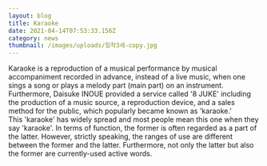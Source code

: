 ```yaml
---
layout: blog
title: Karaoke
date: 2021-04-14T07:53:33.156Z
category: news
thumbnail: /images/uploads/침착3세-copy.jpg
---
```

Karaoke is a reproduction of a musical performance by musical accompaniment recorded in advance, instead of a live music, when one sings a song or plays a melody part (main part) on an instrument.\
Furthermore, Daisuke INOUE provided a service called '8 JUKE' including the production of a music source, a reproduction device, and a sales method for the public, which popularly became known as 'karaoke.'\
This 'karaoke' has widely spread and most people mean this one when they say 'karaoke'. In terms of function, the former is often regarded as a part of the latter. However, strictly speaking, the ranges of use are different between the former and the latter. Furthermore, not only the latter but also the former are currently-used active words.